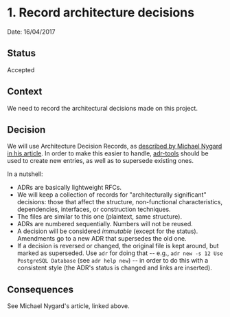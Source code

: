 # 1. Record architecture decisions

Date: 16/04/2017

## Status

Accepted

## Context

We need to record the architectural decisions made on this project.

## Decision

We will use Architecture Decision Records, as [described by Michael Nygard in his article](http://thinkrelevance.com/blog/2011/11/15/documenting-architecture-decisions).
In order to make this easier to handle, [adr-tools](https://github.com/npryce/adr-tools) should be used to create new entries, as well as to supersede existing ones.

In a nutshell:

* ADRs are basically lightweight RFCs.
* We will keep a collection of records for "architecturally significant" decisions: those that affect the structure, non-functional characteristics, dependencies, interfaces, or construction techniques.
* The files are similar to this one (plaintext, same structure).
* ADRs are numbered sequentially. Numbers will not be reused.
* A decision will be considered *immutable* (except for the status). Amendments go to a new ADR that supersedes the old one.
* If a decision is reversed or changed, the original file is kept around, but marked as superseded. Use `adr` for doing that -- e.g., `adr new -s 12 Use PostgreSQL Database` (see `adr help new`) -- in order to do this with a consistent style (the ADR's status is changed and links are inserted).


## Consequences

See Michael Nygard's article, linked above.
